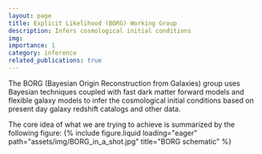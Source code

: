 ```yaml
---
layout: page
title: Explicit Likelihood (BORG) Working Group
description: Infers cosmological initial conditions
img: 
importance: 1
category: inference
related_publications: true
---
```


The BORG (Bayesian Origin Reconstruction from Galaxies) group uses Bayesian techniques coupled with fast dark matter forward models and flexible galaxy models to infer the cosmological initial conditions based on present day galaxy redshift catalogs and other data. 

The core idea of what we are trying to achieve is summarized by the following figure:
{% include figure.liquid loading="eager" path="assets/img/BORG_in_a_shot.jpg" title="BORG schematic" %}
